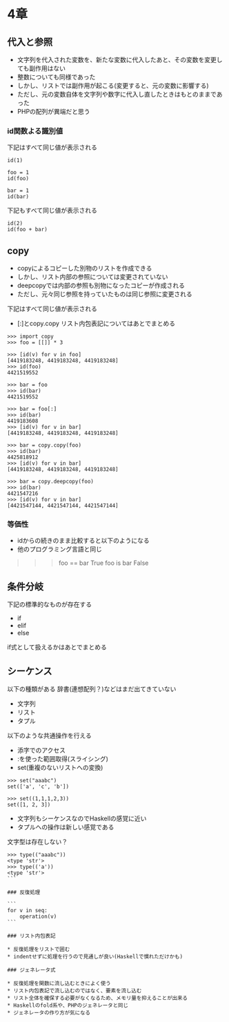 # 4章

## 代入と参照

* 文字列を代入された変数を、新たな変数に代入したあと、その変数を変更しても副作用はない
* 整数についても同様であった
* しかし、リストでは副作用が起こる(変更すると、元の変数に影響する)
* ただし、元の変数自体を文字列や数字に代入し直したときはもとのままであった
* PHPの配列が異端だと思う

### id関数よる識別値

下記はすべて同じ値が表示される

```
id(1)

foo = 1
id(foo)

bar = 1
id(bar)
```

下記もすべて同じ値が表示される

```
id(2)
id(foo + bar)
```

## copy

* copyによるコピーした別物のリストを作成できる
* しかし、リスト内部の参照については変更されていない
* deepcopyでは内部の参照も別物になったコピーが作成される
* ただし、元々同じ参照を持っていたものは同じ参照に変更される

下記はすべて同じ値が表示される
* [:]とcopy.copy
リスト内包表記についてはあとでまとめる

```
>>> import copy
>>> foo = [[]] * 3

>>> [id(v) for v in foo]
[4419183248, 4419183248, 4419183248]
>>> id(foo)
4421519552

>>> bar = foo
>>> id(bar)
4421519552

>>> bar = foo[:]
>>> id(bar)
4419183608
>>> [id(v) for v in bar]
[4419183248, 4419183248, 4419183248]

>>> bar = copy.copy(foo)
>>> id(bar)
4425818912
>>> [id(v) for v in bar]
[4419183248, 4419183248, 4419183248]

>>> bar = copy.deepcopy(foo)
>>> id(bar)
4421547216
>>> [id(v) for v in bar]
[4421547144, 4421547144, 4421547144]
```

### 等価性

* idからの続きのまま比較すると以下のようになる
* 他のプログラミング言語と同じ

>>> foo == bar
True
>>> foo is bar
False

## 条件分岐

下記の標準的なものが存在する

* if
* elif
* else

if式として扱えるかはあとでまとめる

## シーケンス

以下の種類がある
辞書(連想配列？)などはまだ出てきていない

* 文字列
* リスト
* タプル

以下のような共通操作を行える

* 添字でのアクセス
* :を使った範囲取得(スライシング)
* set(重複のないリストへの変換)

```
>>> set("aaabc")
set(['a', 'c', 'b'])

>>> set((1,1,1,2,3))
set([1, 2, 3])
```

* 文字列もシーケンスなのでHaskellの感覚に近い
* タプルへの操作は新しい感覚である

文字型は存在しない？

````
>>> type(("aaabc"))
<type 'str'>
>>> type(('a'))
<type 'str'>
```

### 反復処理

```
for v in seq:
    operation(v)
```

### リスト内包表記

* 反復処理をリストで囲む
* indentせずに処理を行うので見通しが良い(Haskellで慣れただけかも)

### ジェネレータ式

* 反復処理を関数に流し込むときによく使う
* リスト内包表記で流し込むのではなく、要素を流し込む
* リスト全体を確保する必要がなくなるため、メモリ量を抑えることが出来る
* Haskellのfold系や、PHPのジェネレータと同じ
* ジェネレータの作り方が気になる

